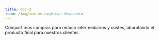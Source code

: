 ```yaml
---
title: obj-2
icon: /img/iconos.svg#icon-descuento
---
```

Compartimos compras para reducir intermediarios y costes, abaratando el producto final para nuestros clientes.